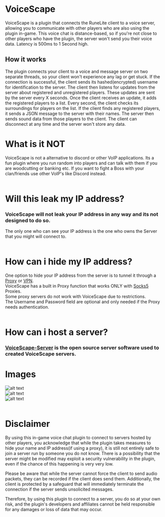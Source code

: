 # VoiceScape
VoiceScape is a plugin that connects the RuneLite client to a voice server, allowing you to communicate with other players who are also using the plugin in-game. This voice chat is distance-based, so if you're not close to other players who have the plugin, the server won't send you their voice data. Latency is 500ms to 1 Second high.

## How it works
The plugin connects your client to a voice and message server on two separate threads, so your client won't experience any lag or get stuck. If the connection is successful, the client sends its hashed(encrypted) username for identification to the server. The client then listens for updates from the server about registered and unregistered players. These updates are sent by the server every X seconds. Once the client receives an update, it adds the registered players to a list. Every second, the client checks its surroundings for players on the list. If the client finds any registered players, it sends a JSON message to the server with their names. The server then sends sound data from those players to the client. The client can disconnect at any time and the server won't store any data.

# What is it NOT
VoiceScape is not a alternative to discord or other VoIP applications.
Its a fun plugin where you run random into players and can talk with them if you are woodcutting or banking etc.
If you want to fight a Boss with your clan/friends use other VoIP's like Discord instead.
<br/>
<br/>
# Will this leak my IP address?
### VoiceScape will not leak your IP address in any way and its not designed to do so.
The only one who can see your IP address is the one who owns the Server that you might will connect to.
<br/>
<br/>
# How can i hide my IP address?
One option to hide your IP address from the server is to tunnel it through a [Proxy](https://www.fortinet.com/resources/cyberglossary/proxy-server) or [VPN](https://nordvpn.com/de/what-is-a-vpn/).<br/>
VoiceScape has a built in Proxy function that works ONLY with [Socks5](https://www.ipvanish.com/socks5-proxy/) Proxies.<br/>
Some proxy servers do not work with VoiceScape due to restrictions.<br/>
The Username and Password field are optional and only needed if the Proxy needs authentication.
<br/>
<br/>

# How can i host a server?
### [VoiceScape-Server](https://github.com/derfurkan/VoiceScape-Server) is the open source server software used to created VoiceScape servers.
# Images
![alt text](https://i.ibb.co/m8HcSqJ/Screenshot-4.png) 
<br/>
![alt text](https://i.ibb.co/YPRGTgh/Screenshot-2.png) 
<br/>
![alt text](https://i.ibb.co/bsYHxZ4/Screenshot-1.png)
<br/>
<br/>
# Disclaimer
By using this in-game voice chat plugin to connect to servers hosted by other players, you acknowledge that while the plugin takes measures to hide your name and IP address(if using a proxy), it is still not entirely safe to join a server run by someone you do not know. There is a possibility that the server might be modified may exploit a security vulnerability in the plugin, even if the chance of this happening is very very low.

Please be aware that while the server cannot force the client to send audio packets, they can be recorded if the client does send them. Additionally, the client is protected by a safeguard that will immediately terminate the connection if the server sends unsolicited messages.

Therefore, by using this plugin to connect to a server, you do so at your own risk, and the plugin's developers and affiliates cannot be held responsible for any damages or loss of data that may occur.

